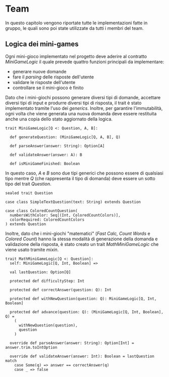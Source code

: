 # Team

In questo capitolo vengono riportate tutte le implementazioni fatte in gruppo, le quali sono poi state utilizzate
da tutti i membri del team.

## Logica dei mini-games

Ogni mini-gioco implementato nel progetto deve aderire al contratto *MiniGameLogic* il quale prevede quattro funzioni
principali da implementare:
- generare nuove domande
- fare il *parsing* delle risposte dell'utente
- validare le risposte dell'utente
- controllare se il mini-gioco è finito

Dato che i mini-giochi possono generare diversi tipi di domande, accettare diversi tipi di input e produrre diversi
tipi di risposta, il trait è stato implementato tramite l'uso dei *generics*. Inoltre, per garantire
l'immutabilità, ogni volta che viene generata una nuova domanda deve essere restituita anche una copia dello stato
aggiornato della logica.

```
trait MiniGameLogic[Q <: Question, A, B]:
  
  def generateQuestion: (MiniGameLogic[Q, A, B], Q)
  
  def parseAnswer(answer: String): Option[A]

  def validateAnswer(answer: A): B

  def isMiniGameFinished: Boolean
```

In questo caso, *A* e *B* sono due tipi generici che possono essere di qualsiasi tipo mentre *Q* (che rappresenta
il tipo di domanda) deve essere un sotto tipo del trait *Question*.

```
sealed trait Question

case class SimpleTextQuestion(text: String) extends Question

case class ColoredCountQuestion(
  numbersWithColor: Seq[(Int, ColoredCountColors)],
  colorRequired: ColoredCountColors
) extends Question
```

Inoltre, dato che i mini-giochi "matematici" (*Fast Calc, Count Words* e *Colored Count*) hanno la stessa modalità
di generazione della domanda e validazione della risposta, è stato creato un trait *MathMiniGameLogic* che viene
usato tramite *mixin*.

```
trait MathMiniGameLogic[Q <: Question]:
  self: MiniGameLogic[Q, Int, Boolean] =>

  val lastQuestion: Option[Q]

  protected def difficultyStep: Int

  protected def correctAnswer(question: Q): Int

  protected def withNewQuestion(question: Q): MiniGameLogic[Q, Int, Boolean]

  protected def advance(question: Q): (MiniGameLogic[Q, Int, Boolean], Q) =
    (
      withNewQuestion(question),
      question
    )

  override def parseAnswer(answer: String): Option[Int] = answer.trim.toIntOption

  override def validateAnswer(answer: Int): Boolean = lastQuestion match
    case Some(q) => answer == correctAnswer(q)
    case _ => false
```